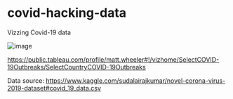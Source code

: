 # covid-hacking-data
Vizzing Covid-19 data 

![image](https://cloud.githubusercontent.com/assets/9053854/24495974/fbf2e0cc-1547-11e7-846c-25b5fac7f6b1.png)

https://public.tableau.com/profile/matt.wheeler#!/vizhome/SelectCOVID-19Outbreaks/SelectCountryCOVID-19Outbreaks

Data source: https://www.kaggle.com/sudalairajkumar/novel-corona-virus-2019-dataset#covid_19_data.csv

